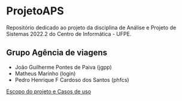 # ProjetoAPS
Repositório dedicado ao projeto da disciplina de Análise e Projeto de Sistemas 2022.2 do Centro de Informática - UFPE.

<h2> Grupo Agência de viagens </h2>

<ul> 
  <li> João Guilherme Pontes de Paiva (jgpp) </li>
  <li> Matheus Marinho (login) </li>
  <li> Pedro Henrique F Cardoso dos Santos (phfcs) </li>
</ul>

<a href="https://github.com/jguilhermepaiva/ProjetoAPS/blob/main/Entrega%201/Primeira%20entrega.pdf" alt=""> Escopo do projeto e Casos de uso </a>
